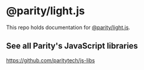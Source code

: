# @parity/light.js

This repo holds documentation for [@parity/light.js](https://github.com/paritytech/js-libs/tree/master/packages/light.js).

## See all Parity's JavaScript libraries

https://github.com/paritytech/js-libs
